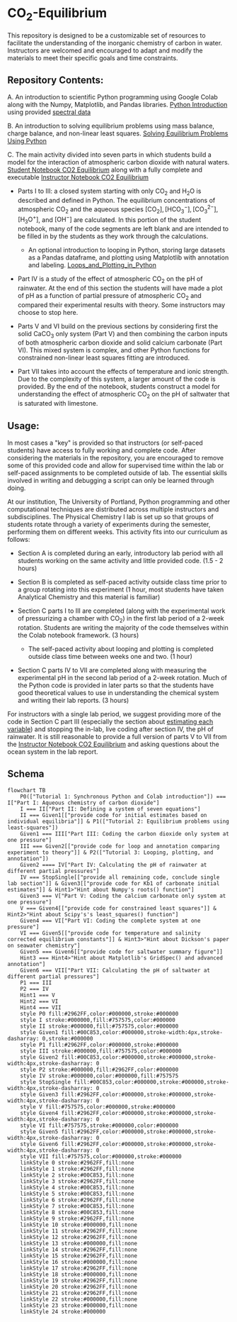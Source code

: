 # $\mathrm{CO_2}$-Equilibrium

This repository is designed to be a customizable set of resources to facilitate the understanding of the inorganic chemistry of carbon in water. Instructors are welcomed and encouraged to adapt and modify the materials to meet their specific goals and time constraints.

## Repository Contents:

A. An introduction to scientific Python programming using Google Colab along with the Numpy, Matplotlib, and Pandas libraries. [Python Introduction](https://colab.research.google.com/github/wphall/CO2-Equilibrium/blob/main/Python_Introductory_Activity_KEY.ipynb) using provided [spectral data](https://github.com/wphall/CO2-Equilibrium/blob/6cc06acdc6d6ce9b7077940b030278e7fa9bd21c/Spectral%20Data.xlsx)

B. An introduction to solving equilibrium problems using mass balance, charge balance, and non-linear least squares. [Solving Equilibrium Problems Using Python](https://colab.research.google.com/github/wphall/CO2-Equilibrium/blob/main/Solving_Equilibrium_Problems_Using_Python.ipynb)

C. The main activity divided into seven parts in which students build a model for the interaction of atmospheric carbon dioxide with natural waters. [Student Notebook CO2 Equilibrium](https://colab.research.google.com/github/wphall/CO2-Equilibrium/blob/main/Student_Notebook_CO2_Equilibrium.ipynb#scrollTo=DQFCCLpto973) along with a fully complete and executable [Instructor Notebook CO2 Equilibrium](https://colab.research.google.com/github/wphall/CO2-Equilibrium/blob/main/Instructor_Notebook_CO2_Equilibrium.ipynb)
* Parts I to III: a closed system starting with only $\mathrm{CO_2}$ and $\mathrm{H_2O}$ is described and defined in Python. The equilibrium concentrations of atmospheric $\mathrm{CO_2}$ and the aqueous species $\mathrm{[CO_2], [HCO_3^-], [CO_3^{2-}], [H_3O^+]}$, and $\mathrm{[OH^-]}$ are calculated.  In this portion of the student notebook, many of the code segments are left blank and are intended to be filled in by the students as they work through the calculations.

    * An optional introduction to looping in Python, storing large datasets as a Pandas dataframe, and plotting using Matplotlib with annotation and labeling. [Loops_and_Plotting_in_Python](https://colab.research.google.com/github/wphall/CO2-Equilibrium/blob/main/Loops_and_Plotting_in_Python.ipynb)

* Part IV is a study of the effect of atmospheric $\mathrm{CO_2}$ on the pH of rainwater.  At the end of this section the students will have made a plot of pH as a function of partial pressure of atmospheric $\mathrm{CO_2}$ and compared their experimental results with theory.  Some instructors may choose to stop here.

* Parts V and VI build on the previous sections by considering first the solid $\mathrm{CaCO_3}$ only system (Part V) and then combining the carbon inputs of both atmospheric carbon dioxide and solid calcium carbonate (Part VI).  This mixed system is complex, and other Python functions for constrained non-linear least squares fitting are introduced.

* Part VII takes into account the effects of temperature and ionic strength.  Due to the complexity of this system, a larger amount of the code is provided.  By the end of the notebook, students construct a model for understanding the effect of atmospheric $\mathrm{CO_2}$ on the pH of saltwater that is saturated with limestone.

## Usage:
In most cases a "key" is provided so that instructors (or self-paced students) have access to fully working and complete code.  After considering the materials in the repository, you are encouraged to remove some of this provided code and allow for  supervised time within the lab or self-paced assignments to be completed outside of lab. The essential skills involved in writing and debugging a script can only be learned through doing.  

At our institution, The University of Portland, Python programming and other computational techniques are distributed across multiple instructors and subdisciplines.  The Physical Chemistry I lab is set up so that groups of students rotate through a variety of experiments during the semester, performing them on different weeks.  This activity fits into our curriculum as follows:

* Section A is completed during an early, introductory lab period with all students working on the same activity and little provided code. (1.5 - 2 hours)

* Section B is completed as self-paced activity outside class time prior to a group rotating into this experiment (1 hour, most students have taken Analytical Chemistry and this material is familiar)

* Section C parts I to III are completed (along with the experimental work of pressurizing a chamber with $\mathrm{CO_2}$) in the first lab period of a 2-week rotation. Students are writing the majority of the code themselves within the Colab notebook framework. (3 hours)  

    * The self-paced activity about looping and plotting is completed outside class time between weeks one and two. (1 hour)

* Section C parts IV to VII are completed along with measuring the experimental pH in the second lab period of a 2-week rotation. Much of the Python code is provided in later parts so that the students have good theoretical values to use in understanding the chemical system and writing their lab reports. (3 hours)

For instructors with a single lab period, we suggest providing more of the code in Section C part III (especially the section about [estimating each variable](https://colab.research.google.com/github/wphall/CO2-Equilibrium/blob/main/Student_Notebook_CO2_Equilibrium.ipynb#scrollTo=emwRJsJsz-cU)) and stopping the in-lab, live coding after section IV, the pH of rainwater.  It is still reasonable to provide a full version of parts V to VII from the [Instructor Notebook CO2 Equilibrium](https://colab.research.google.com/github/wphall/CO2-Equilibrium/blob/main/Instructor_Notebook_CO2_Equilibrium.ipynb) and asking questions about the ocean system in the lab report.

## Schema

```mermaid
flowchart TB
    P0(["Tutorial 1: Synchronous Python and Colab introduction"]) === I["Part I: Aqueous chemistry of carbon dioxide"]
    I === II["Part II: Defining a system of seven equations"]
    II === Given1[["provide code for initial estimates based on individual equilibria"]] & P1(["Tutorial 2: Equilibrium problems using least-squares"])
    Given1 === III["Part III: Coding the carbon dioxide only system at one pressure"]
    III === Given2[["provide code for loop and annotation comparing experiment to theory"]] & P2(["Tutorial 3: Looping, plotting, and annotation"])
    Given2 ==== IV["Part IV: Calculating the pH of rainwater at different partial pressures"]
    IV === StopSingle[["provide all remaining code, conclude single lab section"]] & Given3[["provide code for Kb1 of carbonate initial estimates"]] & Hint1>"Hint about Numpy's roots() function"]
    Given3 === V["Part V: Coding the calcium carbonate only system at one pressure"]
    V === Given4[["provide code for constrained least squares"]] & Hint2>"Hint about Scipy's's least_squares() function"]
    Given4 === VI["Part VI: Coding the complete system at one pressure"]
    VI === Given5[["provide code for temperature and salinity corrected equilibrium constants"]] & Hint3>"Hint about Dickson's paper on seawater chemistry"]
    Given5 === Given6[["provide code for saltwater summary figure"]]
    Hint3 === Hint4>"Hint about Matplotlib's GridSpec() and advanced annotation"]
    Given6 === VII["Part VII: Calculating the pH of saltwater at different partial pressures"]
    P1 === III
    P2 === IV
    Hint1 === V
    Hint2 === VI
    Hint4 === VII
    style P0 fill:#2962FF,color:#000000,stroke:#000000
    style I stroke:#000000,fill:#757575,color:#000000
    style II stroke:#000000,fill:#757575,color:#000000
    style Given1 fill:#00C853,color:#000000,stroke-width:4px,stroke-dasharray: 0,stroke:#000000
    style P1 fill:#2962FF,color:#000000,stroke:#000000
    style III stroke:#000000,fill:#757575,color:#000000
    style Given2 fill:#00C853,color:#000000,stroke:#000000,stroke-width:4px,stroke-dasharray: 0
    style P2 stroke:#000000,fill:#2962FF,color:#000000
    style IV stroke:#000000,color:#000000,fill:#757575
    style StopSingle fill:#00C853,color:#000000,stroke:#000000,stroke-width:4px,stroke-dasharray: 0
    style Given3 fill:#2962FF,color:#000000,stroke:#000000,stroke-width:4px,stroke-dasharray: 0
    style V fill:#757575,color:#000000,stroke:#000000
    style Given4 fill:#2962FF,color:#000000,stroke:#000000,stroke-width:4px,stroke-dasharray: 0
    style VI fill:#757575,stroke:#000000,color:#000000
    style Given5 fill:#2962FF,color:#000000,stroke:#000000,stroke-width:4px,stroke-dasharray: 0
    style Given6 fill:#2962FF,color:#000000,stroke:#000000,stroke-width:4px,stroke-dasharray: 0
    style VII fill:#757575,color:#000000,stroke:#000000
    linkStyle 0 stroke:#2962FF,fill:none
    linkStyle 1 stroke:#2962FF,fill:none
    linkStyle 2 stroke:#00C853,fill:none
    linkStyle 3 stroke:#2962FF,fill:none
    linkStyle 4 stroke:#00C853,fill:none
    linkStyle 5 stroke:#00C853,fill:none
    linkStyle 6 stroke:#2962FF,fill:none
    linkStyle 7 stroke:#00C853,fill:none
    linkStyle 8 stroke:#00C853,fill:none
    linkStyle 9 stroke:#2962FF,fill:none
    linkStyle 10 stroke:#000000,fill:none
    linkStyle 11 stroke:#2962FF,fill:none
    linkStyle 12 stroke:#2962FF,fill:none
    linkStyle 13 stroke:#000000,fill:none
    linkStyle 14 stroke:#2962FF,fill:none
    linkStyle 15 stroke:#2962FF,fill:none
    linkStyle 16 stroke:#000000,fill:none
    linkStyle 17 stroke:#2962FF,fill:none
    linkStyle 18 stroke:#000000,fill:none
    linkStyle 19 stroke:#2962FF,fill:none
    linkStyle 20 stroke:#2962FF,fill:none
    linkStyle 21 stroke:#2962FF,fill:none
    linkStyle 22 stroke:#000000,fill:none
    linkStyle 23 stroke:#000000,fill:none
    linkStyle 24 stroke:#000000
```
